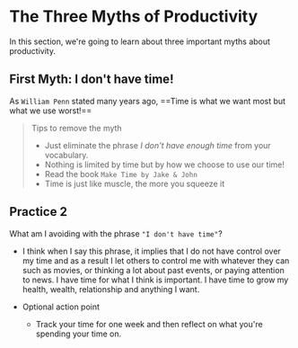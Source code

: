 # The Three Myths of Productivity
In this section, we're going to learn about three important myths about productivity. 

## First Myth: I don't have time!
As `William Penn` stated many years ago, 
==Time is what we want most but what we use worst!==

> Tips to remove the myth
> - Just eliminate the phrase *I don't have enough time* from your vocabulary.
> - Nothing is limited by time but by how we choose to use our time!
> - Read the book `Make Time by Jake & John`
> - Time is just like muscle, the more you squeeze it

## Practice 2
What am I avoiding with the phrase `"I don't have time"`?
- I think when I say this phrase, it implies that I do not have control over my time and as a result I let others to control me with whatever they can such as movies, or thinking a lot about past events, or paying attention to news. I have time for what I think is important. I have time to grow my health, wealth, relationship and anything I want. 

- Optional action point
    - Track your time for one week and then reflect on what you're spending your time on.

